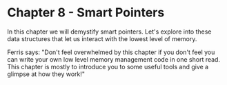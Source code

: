 # Chapter 8 - Smart Pointers

In this chapter we will demystify smart pointers. Let's explore into these data structures that
let us interact with the lowest level of memory. 

Ferris says: "Don't feel overwhelmed by this chapter if you don't feel you can write your own low
level memory management code in one short read. This chapter is mostly to introduce you to some 
useful tools and give a glimpse at how they work!"

